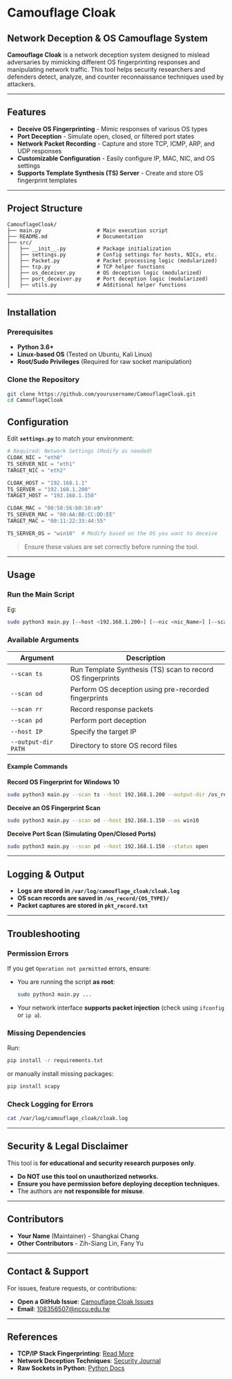 # Camouflage Cloak

## Network Deception & OS Camouflage System

**Camouflage Cloak** is a network deception system designed to mislead adversaries by mimicking different OS fingerprinting responses and manipulating network traffic. This tool helps security researchers and defenders detect, analyze, and counter reconnaissance techniques used by attackers.

---

## Features

- **Deceive OS Fingerprinting** - Mimic responses of various OS types
- **Port Deception** - Simulate open, closed, or filtered port states
- **Network Packet Recording** - Capture and store TCP, ICMP, ARP, and UDP responses
- **Customizable Configuration** - Easily configure IP, MAC, NIC, and OS settings
- **Supports Template Synthesis (TS) Server** - Create and store OS fingerprint templates

---

## Project Structure

```
CamouflageCloak/
├── main.py                  # Main execution script
├── README.md                # Documentation
├── src/
│   ├── __init__.py          # Package initialization
│   ├── settings.py          # Config settings for hosts, NICs, etc.
│   ├── Packet.py            # Packet processing logic (modularized)
│   ├── tcp.py               # TCP helper functions
│   ├── os_deceiver.py       # OS deception logic (modularized)
│   ├── port_deceiver.py     # Port deception logic (modularized)
│   ├── utils.py             # Additional helper functions
```

---

## Installation

### Prerequisites

- **Python 3.6+**
- **Linux-based OS** (Tested on Ubuntu, Kali Linux)
- **Root/Sudo Privileges** (Required for raw socket manipulation)

### Clone the Repository

```bash
git clone https://github.com/yourusername/CamouflageCloak.git
cd CamouflageCloak
```

## Configuration

Edit **`settings.py`** to match your environment:

```python
# Required: Network Settings (Modify as needed)
CLOAK_NIC = "eth0"
TS_SERVER_NIC = "eth1"
TARGET_NIC = "eth2"

CLOAK_HOST = "192.168.1.1"
TS_SERVER = "192.168.1.200"
TARGET_HOST = "192.168.1.150"

CLOAK_MAC = "00:50:56:b0:10:e9"
TS_SERVER_MAC = "00:AA:BB:CC:DD:EE"
TARGET_MAC = "00:11:22:33:44:55"

TS_SERVER_OS = "win10"  # Modify based on the OS you want to deceive
```

> Ensure these values are set correctly before running the tool.

---

## Usage

### Run the Main Script
Eg:

```bash
sudo python3 main.py [--host <192.168.1.200>] [--nic <nic_Name>] [--scan <deceiver>] [--ststus <status>]
```

### Available Arguments

| Argument        | Description |
|----------------|-------------|
| `--scan ts`   | Run Template Synthesis (TS) scan to record OS fingerprints |
| `--scan od`   | Perform OS deception using pre-recorded fingerprints |
| `--scan rr`   | Record response packets |
| `--scan pd`   | Perform port deception |
| `--host IP`   | Specify the target IP |
| `--output-dir PATH` | Directory to store OS record files |

#### Example Commands

**Record OS Fingerprint for Windows 10**
```bash
sudo python3 main.py --scan ts --host 192.168.1.200 --output-dir /os_record/win10
```

**Deceive an OS Fingerprint Scan**
```bash
sudo python3 main.py --scan od --host 192.168.1.150 --os win10
```

**Deceive Port Scan (Simulating Open/Closed Ports)**
```bash
sudo python3 main.py --scan pd --host 192.168.1.150 --status open
```

---

## Logging & Output

- **Logs are stored in `/var/log/camouflage_cloak/cloak.log`**
- **OS scan records are saved in `/os_record/{OS_TYPE}/`**
- **Packet captures are stored in `pkt_record.txt`**

---

## Troubleshooting

### Permission Errors

If you get `Operation not permitted` errors, ensure:

- You are running the script **as root**:
  ```bash
  sudo python3 main.py ...
  ```
- Your network interface **supports packet injection** (check using `ifconfig` or `ip a`).

### Missing Dependencies

Run:
```bash
pip install -r requirements.txt
```

or manually install missing packages:
```bash
pip install scapy
```

### Check Logging for Errors

```bash
cat /var/log/camouflage_cloak/cloak.log
```

---

## Security & Legal Disclaimer

This tool is **for educational and security research purposes only**.

- **Do NOT use this tool on unauthorized networks.**
- **Ensure you have permission before deploying deception techniques.**
- The authors are **not responsible for misuse**.

---

## Contributors

- **Your Name** (Maintainer) - Shangkai Chang
- **Other Contributors** -  Zih-Siang Lin, Fany Yu
---

## Contact & Support

For issues, feature requests, or contributions:

- **Open a GitHub Issue**: [Camouflage Cloak Issues](https://github.com/jimskchang/CamouflageCloak/issues)
- **Email**: 108356507@nccu.edu.tw

---


## References

- **TCP/IP Stack Fingerprinting**: [Read More](https://en.wikipedia.org/wiki/TCP/IP_stack_fingerprinting)
- **Network Deception Techniques**: [Security Journal](https://www.cybersecurity-insights.com)
- **Raw Sockets in Python**: [Python Docs](https://docs.python.org/3/library/socket.html)

